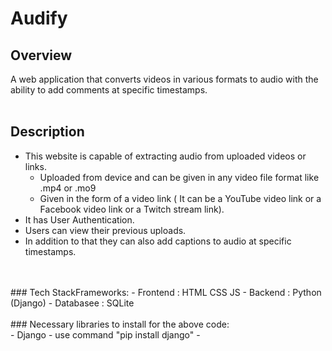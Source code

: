 # Audify
## Overview
A web application that converts videos in various formats to audio with the ability to add
comments at specific timestamps.
<br/>
<br/>
## Description
- This website is capable of extracting audio from uploaded videos or links.
   - Uploaded from device and can be given in any video file format like .mp4 or .mo9
   - Given in the form of a video link ( It can be a YouTube video link or a Facebook video link or a Twitch stream link).
- It has User Authentication.
- Users can view their previous uploads.
- In addition to that they can also add captions to audio at specific timestamps.
<br/>
<br/>
### Tech StackFrameworks:
- Frontend : HTML CSS JS
- Backend : Python (Django)
- Databasee : SQLite
<br/>
<br/>
### Necessary libraries to install for the above code:
<br/>
- Django
    - use command "pip install django"
- 
